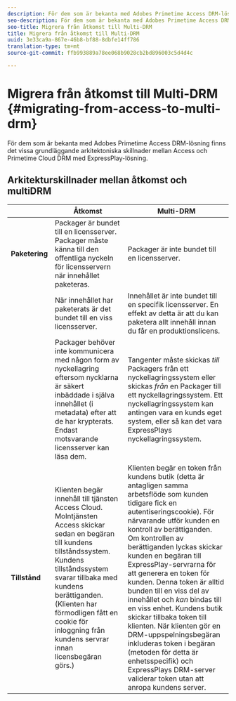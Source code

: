 ```yaml
---
description: För dem som är bekanta med Adobes Primetime Access DRM-lösning finns det vissa grundläggande arkitektoniska skillnader mellan Access och Primetime Cloud DRM med ExpressPlay-lösning.
seo-description: För dem som är bekanta med Adobes Primetime Access DRM-lösning finns det vissa grundläggande arkitektoniska skillnader mellan Access och Primetime Cloud DRM med ExpressPlay-lösning.
seo-title: Migrera från åtkomst till Multi-DRM
title: Migrera från åtkomst till Multi-DRM
uuid: 3e33ca9a-867e-46b8-bf88-8dbfe14ff786
translation-type: tm+mt
source-git-commit: ffb993889a78ee068b9028cb2bd896003c5d4d4c

---
```



# Migrera från åtkomst till Multi-DRM {#migrating-from-access-to-multi-drm}

För dem som är bekanta med Adobes Primetime Access DRM-lösning finns det vissa grundläggande arkitektoniska skillnader mellan Access och Primetime Cloud DRM med ExpressPlay-lösning.

## Arkitekturskillnader mellan åtkomst och multiDRM

|  | Åtkomst | Multi-DRM |
|---|---|---|
| **Paketering** | Packager är bundet till en licensserver. Packager måste känna till den offentliga nyckeln för licensservern när innehållet paketeras. | Packager är inte bundet till en licensserver. |
|  | När innehållet har paketerats är det bundet till en viss licensserver. | Innehållet är inte bundet till en specifik licensserver. En effekt av detta är att du kan paketera allt innehåll innan du får en produktionslicens. |
|  | Packager behöver inte kommunicera med någon form av nyckellagring eftersom nycklarna är säkert inbäddade i själva innehållet (i metadata) efter att de har krypterats. Endast motsvarande licensserver kan läsa dem. | Tangenter måste skickas *till* Packagers från ett nyckellagringssystem eller skickas *från* en Packager till ett nyckellagringssystem. Ett nyckellagringssystem kan antingen vara en kunds eget system, eller så kan det vara ExpressPlays nyckellagringssystem. |
| **Tillstånd** | Klienten begär innehåll till tjänsten Access Cloud. Molntjänsten Access skickar sedan en begäran till kundens tillståndssystem. Kundens tillståndssystem svarar tillbaka med kundens berättiganden. (Klienten har förmodligen fått en cookie för inloggning från kundens servrar innan licensbegäran görs.) | Klienten begär en token från kundens butik (detta är antagligen samma arbetsflöde som kunden tidigare fick en autentiseringscookie). För närvarande utför kunden en kontroll av berättiganden. Om kontrollen av berättiganden lyckas skickar kunden en begäran till ExpressPlay-servrarna för att generera en token för kunden. Denna token är alltid bunden till en viss del av innehållet och *kan* bindas till en viss enhet. Kundens butik skickar tillbaka token till klienten. När klienten gör en DRM-uppspelningsbegäran inkluderas token i begäran (metoden för detta är enhetsspecifik) och ExpressPlays DRM-server validerar token utan att anropa kundens server. |